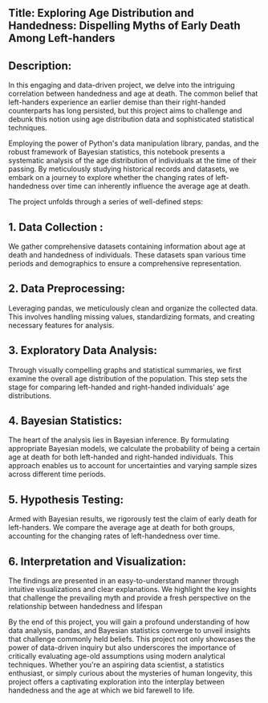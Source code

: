 ## Title: Exploring Age Distribution and Handedness: Dispelling Myths of Early Death Among Left-handers

## Description:
In this engaging and data-driven project, we delve into the intriguing correlation between handedness and age at death. The common belief that left-handers experience an earlier demise than their right-handed counterparts has long persisted, but this project aims to challenge and debunk this notion using age distribution data and sophisticated statistical techniques.

  Employing the power of Python's data manipulation library, pandas, and the robust framework of Bayesian statistics, this notebook presents a systematic analysis of the age distribution of individuals at the time of their passing. By meticulously studying historical records and datasets, we embark on a journey to explore whether the changing rates of left-handedness over time can inherently influence the average age at death.

The project unfolds through a series of well-defined steps:

## 1. Data Collection : 
  We gather comprehensive datasets containing information about age at death and handedness of individuals. These datasets span various time periods and demographics to ensure a comprehensive representation.

## 2. Data Preprocessing: 
  Leveraging pandas, we meticulously clean and organize the collected data. This involves handling missing values, standardizing formats, and creating necessary features for analysis.

## 3. Exploratory Data Analysis: 
   Through visually compelling graphs and statistical summaries, we first examine the overall age distribution of the population. This step sets the stage for comparing left-handed and right-handed individuals' age distributions.

## 4. Bayesian Statistics: 
  The heart of the analysis lies in Bayesian inference. By formulating appropriate Bayesian models, we calculate the probability of being a certain age at death for both left-handed and right-handed individuals. This approach enables us to account for uncertainties and varying sample sizes across different time periods.

## 5. Hypothesis Testing: 
   Armed with Bayesian results, we rigorously test the claim of early death for left-handers. We compare the average age at death for both groups, accounting for the changing rates of left-handedness over time.

## 6. Interpretation and Visualization: 
   The findings are presented in an easy-to-understand manner through intuitive visualizations and clear explanations. We highlight the key insights that challenge the prevailing myth and provide a fresh perspective on the relationship between handedness and lifespan




By the end of this project, you will gain a profound understanding of how data analysis, pandas, and Bayesian statistics converge to unveil insights that challenge commonly held beliefs. This project not only showcases the power of data-driven inquiry but also underscores the importance of critically evaluating age-old assumptions using modern analytical techniques. Whether you're an aspiring data scientist, a statistics enthusiast, or simply curious about the mysteries of human longevity, this project offers a captivating exploration into the interplay between handedness and the age at which we bid farewell to life. 
